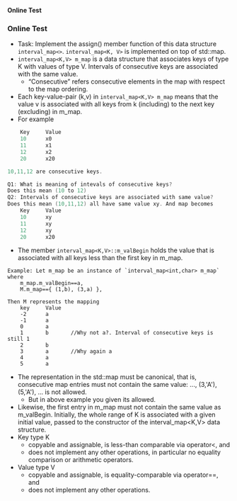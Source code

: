 **Online Test**


### Online Test
- Task: Implement the assign() member function of this data structure `interval_map<>`. `interval_map<K, V>` is implemented on top of std::map.
- `interval_map<K,V> m_map` is a data structure that associates keys of type K with values of type V. Intervals of consecutive keys are associated with the same value.
  -  “Consecutive” refers consecutive elements in the map with respect to the map ordering.
- Each key-value-pair (k,v) in `interval_map<K,V> m_map` means that the value v is associated with all keys from k (including) to the next key (excluding) in m_map.
- For example
```c
    Key     Value
    10      x0
    11      x1
    12      x2
    20      x20

10,11,12 are consecutive keys.

Q1: What is meaning of intevals of consecutive keys?
Does this mean (10 to 12)
Q2: Intervals of consecutive keys are associated with same value?
Does this mean (10,11,12) all have same value xy. And map becomes
    Key     Value
    10      xy
    11      xy
    12      xy
    20      x20
```
- The member `interval_map<K,V>::m_valBegin` holds the value that is associated with all keys less than the first key in m_map.
```
Example: Let m_map be an instance of `interval_map<int,char> m_map` where
    m_map.m_valBegin==a,
    M.m_map=={ (1,b), (3,a) },

Then M represents the mapping
    key     Value
    -2      a
    -1      a
    0       a
    1       b       //Why not a?. Interval of consecutive keys is still 1
    2       b
    3       a       //Why again a
    4       a
    5       a    
```
- The representation in the std::map must be canonical, that is, consecutive map entries must not contain the same value: ..., (3,'A'), (5,'A'), ... is not allowed. 
    - But in above example you given its allowed.
- Likewise, the first entry in m_map must not contain the same value as m_valBegin. Initially, the whole range of K is associated with a given initial value, passed to the constructor of the interval_map<K,V> data structure.
- Key type K
  - copyable and assignable, is less-than comparable via operator<, and
  - does not implement any other operations, in particular no equality comparison or arithmetic operators.
- Value type V
  - copyable and assignable, is equality-comparable via operator==, and
  - does not implement any other operations.

